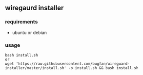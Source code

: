 ## wiregaurd installer

### requirements
- ubuntu or debian

### usage
```
bash install.sh
or 
wget 'https://raw.githubusercontent.com/bugfan/wireguard-installer/master/install.sh' -o install.sh && bash install.sh
```